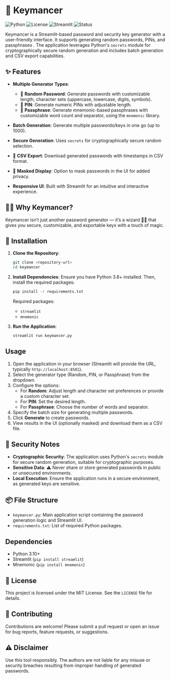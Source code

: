 # 🔐 Keymancer
![Python](https://img.shields.io/badge/python-3.10%2B-blue)
![License](https://img.shields.io/badge/license-MIT-green)
![Streamlit](https://img.shields.io/badge/built%20with-Streamlit-orange)
![Status](https://img.shields.io/badge/status-active-brightgreen)

Keymancer is a Streamlit-based password and security key generator with a user-friendly interface. It supports generating random passwords, PINs, and passphrases . The application leverages Python's `secrets` module for cryptographically secure random generation and includes batch generation and CSV export capabilities.

## ✨ Features

- **Multiple Generator Types**:
  - 🔑 **Random Password**: Generate passwords with customizable length, character sets (uppercase, lowercase, digits, symbols).
  - 🔢 **PIN**: Generate numeric PINs with adjustable length.
  - 🧠 **Passphrase**: Generate mnemonic-based passphrases with customizable word count and separator, using the `mnemonic` library.

- **Batch Generation**: Generate multiple passwords/keys in one go (up to 1000).
- **Secure Generation**: Uses `secrets` for cryptographically secure random selection.
- 📄 **CSV Export**: Download generated passwords with timestamps in CSV format.
- 🙈 **Masked Display**: Option to mask passwords in the UI for added privacy.
- **Responsive UI**: Built with Streamlit for an intuitive and interactive experience.

## 🧙‍♂️ Why Keymancer?
Keymancer isn’t just another password generator — it’s a wizard 🧙‍♂️ that gives you secure, customizable, and exportable keys with a touch of magic.


## 🚀 Installation

1. **Clone the Repository**:
   ```bash
   git clone <repository-url>
   cd keymancer
   ```

2. **Install Dependencies**:
   Ensure you have Python 3.8+ installed. Then, install the required packages:
   ```bash
   pip install -r requirements.txt
   ```

   Required packages:
   - `streamlit`
   - `mnemonic`

3. **Run the Application**:
   ```bash
   streamlit run keymancer.py
   ```

## Usage

1. Open the application in your browser (Streamlit will provide the URL, typically `http://localhost:8501`).
2. Select the generator type (Random, PIN, or Passphrase) from the dropdown.
3. Configure the options:
   - For **Random**: Adjust length and character set preferences or provide a custom character set.
   - For **PIN**: Set the desired length.
   - For **Passphrase**: Choose the number of words and separator.
4. Specify the batch size for generating multiple passwords.
5. Click **Generate** to create passwords.
6. View results in the UI (optionally masked) and download them as a CSV file.

## 🔐 Security Notes

- **Cryptographic Security**: The application uses Python's `secrets` module for secure random generation, suitable for cryptographic purposes.
- **Sensitive Data**: ⚠️ Never share or store generated passwords in public or unsecured environments.
- **Local Execution**: Ensure the application runs in a secure environment, as generated keys are sensitive.

## 📦 File Structure

- `keymancer.py`: Main application script containing the password generation logic and Streamlit UI.
- `requirements.txt`: List of required Python packages.

## Dependencies

- Python 3.10+
- Streamlit (`pip install streamlit`)
- Mnemonic (`pip install mnemonic`)

## 📜 License

This project is licensed under the MIT License. See the `LICENSE` file for details.

## 🤝 Contributing

Contributions are welcome! Please submit a pull request or open an issue for bug reports, feature requests, or suggestions.

## ⚠️ Disclaimer

Use this tool responsibly. The authors are not liable for any misuse or security breaches resulting from improper handling of generated passwords.